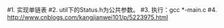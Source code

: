 #1. 实现单链表
#2. util下的Status.h为公共参数。
#3. 执行：gcc *-main.c
#4. http://www.cnblogs.com/kangjianwei101/p/5223975.html

